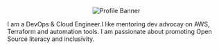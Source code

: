 
<p align="center"><img alt="Profile Banner" src="https://github.com/awsautomation/awsautomation/assets/19566456/b39604b2-e999-40e0-bd86-9cc8fb4ace43"></p>

I am a DevOps & Cloud Engineer.I like mentoring dev advocay on AWS, Terraform and automation tools. I am passionate about promoting Open Source literacy and inclusivity.
  
</div>

<!--
**awsautomation/awsautomation** is a ✨ _special_ ✨ repository because its `README.md` (this file) appears on your GitHub profile.

Here are some ideas to get you started:

- 🔭 I’m currently working on ...
- 🌱 I’m currently learning ...
- 👯 I’m looking to collaborate on ...
- 🤔 I’m looking for help with ...
- 💬 Ask me about ...
- 📫 How to reach me: ...
- 😄 Pronouns: ...
- ⚡ Fun fact: ...
-->
